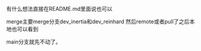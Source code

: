 有什么想法直接在README.md里面说也可以

merge主要merge分支dev_inertia和dev_reinhard
然后remote或者pull了之后本地也可以看到

main分支就先不动了。